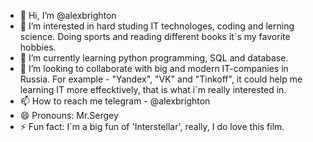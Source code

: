 - 👋 Hi, I’m @alexbrighton
- 👀 I’m interested in hard studing IT technologes, coding and lerning science. Doing sports and reading different books it`s my favorite hobbies.
- 🌱 I’m currently learning python programming, SQL and database.
- 💞️ I’m looking to collaborate with big and modern IT-companies in Russia. For example - "Yandex", "VK" and "Tinkoff", it could help me learning IT more effecktively, that is what i`m really interested in. 
- 📫 How to reach me telegram - @alexbrighton
- 😄 Pronouns: Mr.Sergey
- ⚡ Fun fact: I`m a big fun of 'Interstellar', really, I do love this film. 

<!---
alexbrighton/alexbrighton is a ✨ special ✨ repository because its `README.md` (this file) appears on your GitHub profile.
You can click the Preview link to take a look at your changes.
--->
